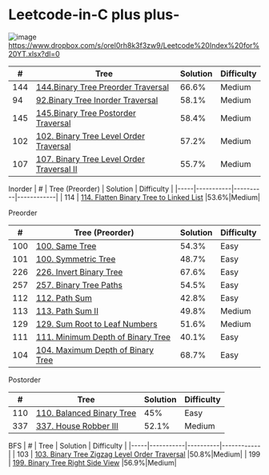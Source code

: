 # Leetcode-in-C plus plus-

![image](https://user-images.githubusercontent.com/30942700/117527619-f8c34480-afff-11eb-9ff1-e06fffa3af3e.png) https://www.dropbox.com/s/orel0rh8k3f3zw9/Leetcode%20Index%20for%20YT.xlsx?dl=0


|   #  |   Tree    |     Solution      |       Difficulty      |
|-----|-----------|----------|------------|
| 144 |    [144.Binary Tree Preorder Traversal](https://github.com/Xenorock/Leetcode-in-CPlusPlus-/issues/1#issue-880340987)  |66.6%|Medium| 
| 94  |   [92.Binary Tree Inorder Traversal ](https://github.com/Xenorock/Leetcode-in-CPlusPlus-/issues/2#issue-880359391)    |58.1%|Medium|
| 145  |   [145.Binary Tree Postorder Traversal ](https://github.com/Xenorock/Leetcode-in-CPlusPlus-/issues/3#issue-881027097)    |58.4%|Medium|
| 102  |   [102. Binary Tree Level Order Traversal ](https://github.com/Xenorock/Leetcode-in-CPlusPlus-/issues/4#issue-882163283)    |57.2%|Medium|
| 107  |   [107. Binary Tree Level Order Traversal II ](https://github.com/Xenorock/Leetcode-in-CPlusPlus-/issues/5#issue-882169542)    |55.7%|Medium|

Inorder
|   #  |   Tree (Preorder)           |     Solution      |       Difficulty      |
|-----|-----------|----------|------------|
| 114  |   [114. Flatten Binary Tree to Linked List](https://github.com/Xenorock/Leetcode-in-CPlusPlus-/issues/17#issue-904947849)    |53.6%|Medium|


Preorder

|   #  |   Tree (Preorder)           |     Solution      |       Difficulty      |
|-----|-----------|----------|------------|
| 100  |   [100. Same Tree  ](https://github.com/Xenorock/Leetcode-in-CPlusPlus-/issues/6#issue-886288566)    |54.3%|Easy|
| 101  |   [100. Symmetric Tree  ](https://github.com/Xenorock/Leetcode-in-CPlusPlus-/issues/7#issue-886361496)    |48.7%|Easy|
| 226  |   [226. Invert Binary Tree](https://github.com/Xenorock/Leetcode-in-CPlusPlus-/issues/8#issue-889945862)    |67.6%|Easy|
| 257  |   [257. Binary Tree Paths](https://github.com/Xenorock/Leetcode-in-CPlusPlus-/issues/9#issue-890004137)    |54.5%|Easy|
| 112  |   [112. Path Sum](https://github.com/Xenorock/Leetcode-in-CPlusPlus-/issues/10#issue-890023079)    |42.8%|Easy|
| 113  |   [113. Path Sum II](https://github.com/Xenorock/Leetcode-in-CPlusPlus-/issues/11#issue-891896223)    |49.8%|Medium|
| 129  |   [129. Sum Root to Leaf Numbers ](https://github.com/Xenorock/Leetcode-in-CPlusPlus-/issues/12#issue-891992052)    |51.6%|Medium|
| 111  |   [111. Minimum Depth of Binary Tree](https://github.com/Xenorock/Leetcode-in-CPlusPlus-/issues/13#issue-894137709)    |40.1%|Easy|
| 104  |   [104. Maximum Depth of Binary Tree    ](https://github.com/Xenorock/Leetcode-in-CPlusPlus-/issues/14#issue-894149420)    |68.7%|Easy|

Postorder

|   #  |   Tree    |     Solution      |       Difficulty      |
|-----|-----------|----------|------------|
| 110  |   [110. Balanced Binary Tree](https://github.com/Xenorock/Leetcode-in-CPlusPlus-/issues/15#issue-894302699)    |45%|Easy|
| 337  |   [337. House Robber III](https://github.com/Xenorock/Leetcode-in-CPlusPlus-/issues/16#issue-900480254)    |52.1%|Medium|

BFS
|   #  |   Tree    |     Solution      |       Difficulty      |
|-----|-----------|----------|------------|
| 103  |   [103. Binary Tree Zigzag Level Order Traversal](https://github.com/Xenorock/Leetcode-in-CPlusPlus-/issues/18#issue-906412594)    |50.8%|Medium|
| 199  |   [199. Binary Tree Right Side View](https://github.com/Xenorock/Leetcode-in-CPlusPlus-/issues/19#issue-906455110)    |56.9%|Medium|
